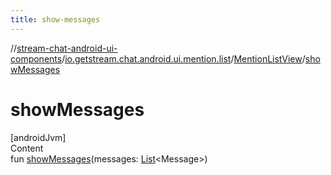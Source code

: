 ```yaml
---
title: show-messages
---
```

//[stream-chat-android-ui-components](../../../index.md)/[io.getstream.chat.android.ui.mention.list](../index.md)/[MentionListView](index.md)/[showMessages](showMessages.md)



# showMessages  
[androidJvm]  
Content  
fun [showMessages](showMessages.md)(messages: [List](https://kotlinlang.org/api/latest/jvm/stdlib/kotlin.collections/-list/index.html)&lt;Message&gt;)  



